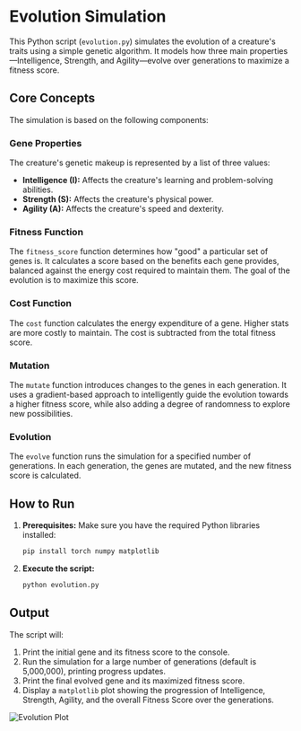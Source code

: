 # Evolution Simulation

This Python script (`evolution.py`) simulates the evolution of a creature's traits using a simple genetic algorithm. It models how three main properties—Intelligence, Strength, and Agility—evolve over generations to maximize a fitness score.

## Core Concepts

The simulation is based on the following components:

### Gene Properties
The creature's genetic makeup is represented by a list of three values:
- **Intelligence (I):** Affects the creature's learning and problem-solving abilities.
- **Strength (S):** Affects the creature's physical power.
- **Agility (A):** Affects the creature's speed and dexterity.

### Fitness Function
The `fitness_score` function determines how "good" a particular set of genes is. It calculates a score based on the benefits each gene provides, balanced against the energy cost required to maintain them. The goal of the evolution is to maximize this score.

### Cost Function
The `cost` function calculates the energy expenditure of a gene. Higher stats are more costly to maintain. The cost is subtracted from the total fitness score.

### Mutation
The `mutate` function introduces changes to the genes in each generation. It uses a gradient-based approach to intelligently guide the evolution towards a higher fitness score, while also adding a degree of randomness to explore new possibilities.

### Evolution
The `evolve` function runs the simulation for a specified number of generations. In each generation, the genes are mutated, and the new fitness score is calculated.

## How to Run

1.  **Prerequisites:** Make sure you have the required Python libraries installed:
    ```bash
    pip install torch numpy matplotlib
    ```

2.  **Execute the script:**
    ```bash
    python evolution.py
    ```

## Output

The script will:
1.  Print the initial gene and its fitness score to the console.
2.  Run the simulation for a large number of generations (default is 5,000,000), printing progress updates.
3.  Print the final evolved gene and its maximized fitness score.
4.  Display a `matplotlib` plot showing the progression of Intelligence, Strength, Agility, and the overall Fitness Score over the generations.

![Evolution Plot]((0,0,0)2.png) 
